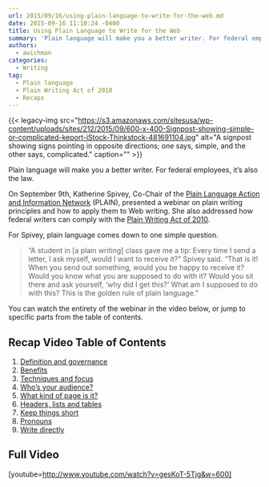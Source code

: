 ```yaml
---
url: 2015/09/16/using-plain-language-to-write-for-the-web.md
date: 2015-09-16 11:10:24 -0400
title: Using Plain Language to Write for the Web
summary: 'Plain language will make you a better writer. For federal employees, it&#8217;s also the law. On September 9th, Katherine Spivey, Co-Chair of the Plain Language Action and Information Network (PLAIN), presented a webinar on plain writing principles and how to apply them to Web writing. She also addressed how federal writers can comply with the'
authors:
  - awichman
categories:
  - Writing
tag:
  - Plain language
  - Plain Writing Act of 2010
  - Recaps
---
```


{{< legacy-img src="https://s3.amazonaws.com/sitesusa/wp-content/uploads/sites/212/2015/09/600-x-400-Signpost-showing-simple-or-complicated-keport-iStock-Thinkstock-481691104.jpg" alt="A signpost showing signs pointing in opposite directions; one says, simple, and the other says, complicated." caption="" >}} 

Plain language will make you a better writer. For federal employees, it&#8217;s also the law.

On September 9th, Katherine Spivey, Co-Chair of the [Plain Language Action and Information Network](http://www.plainlanguage.gov/) (PLAIN), presented a webinar on plain writing principles and how to apply them to Web writing. She also addressed how federal writers can comply with the [Plain Writing Act of 2010](http://www.plainlanguage.gov/plLaw/).

For Spivey, plain language comes down to one simple question.

> &#8220;A student in [a plain writing] class gave me a tip: Every time I send a letter, I ask myself, would I want to receive it?&#8221; Spivey said. &#8220;That is it! When you send out something, would you be happy to receive it? Would you know what you are supposed to do with it? Would you sit there and ask yourself, &#8216;why did I get this?&#8217; What am I supposed to do with this? This is the golden rule of plain language.&#8221;

You can watch the entirety of the webinar in the video below, or jump to specific parts from the table of contents.

## Recap Video Table of Contents

  1. [Definition and governance](https://www.youtube.com/watch?v=gesKoT-5Tjg#t=53s)
  2. [Benefits](https://www.youtube.com/watch?v=gesKoT-5Tjg#t=6m48s)
  3. [Techniques and focus](https://www.youtube.com/watch?v=gesKoT-5Tjg#t=9m17s)
  4. [Who’s your audience?](https://www.youtube.com/watch?v=gesKoT-5Tjg#t=14m50s)
  5. [What kind of page is it?](https://www.youtube.com/watch?v=gesKoT-5Tjg#t=19m47s)
  6. [Headers, lists and tables](https://www.youtube.com/watch?v=gesKoT-5Tjg#t=26m07s)
  7. [Keep things short](https://www.youtube.com/watch?v=gesKoT-5Tjg#t=29m07s)
  8. [Pronouns](https://www.youtube.com/watch?v=gesKoT-5Tjg#t=31m56s)
  9. [Write directly](https://www.youtube.com/watch?v=gesKoT-5Tjg#t=34m04s)

## Full Video

[youtube=http://www.youtube.com/watch?v=gesKoT-5Tjg&w=600]